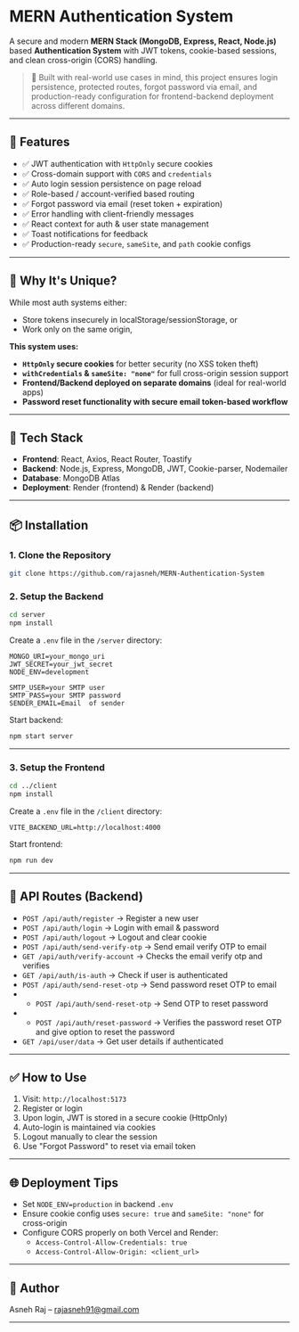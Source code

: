 # MERN Authentication System

A secure and modern **MERN Stack (MongoDB, Express, React, Node.js)** based **Authentication System** with JWT tokens, cookie-based sessions, and clean cross-origin (CORS) handling.

> 🔐 Built with real-world use cases in mind, this project ensures login persistence, protected routes, forgot password via email, and production-ready configuration for frontend-backend deployment across different domains.

---

## 🌟 Features

- ✅ JWT authentication with `HttpOnly` secure cookies  
- ✅ Cross-domain support with `CORS` and `credentials`  
- ✅ Auto login session persistence on page reload  
- ✅ Role-based / account-verified based routing  
- ✅ Forgot password via email (reset token + expiration)  
- ✅ Error handling with client-friendly messages  
- ✅ React context for auth & user state management  
- ✅ Toast notifications for feedback  
- ✅ Production-ready `secure`, `sameSite`, and `path` cookie configs  

---

## 🚀 Why It's Unique?

While most auth systems either:
- Store tokens insecurely in localStorage/sessionStorage, or  
- Work only on the same origin,  

**This system uses:**
- **`HttpOnly` secure cookies** for better security (no XSS token theft)  
- **`withCredentials` & `sameSite: "none"`** for full cross-origin session support  
- **Frontend/Backend deployed on separate domains** (ideal for real-world apps)  
- **Password reset functionality with secure email token-based workflow**

---

## 🧠 Tech Stack

- **Frontend**: React, Axios, React Router, Toastify  
- **Backend**: Node.js, Express, MongoDB, JWT, Cookie-parser, Nodemailer  
- **Database**: MongoDB Atlas  
- **Deployment**: Render (frontend) & Render (backend)  

---

## 📦 Installation

### 1. Clone the Repository

```bash
git clone https://github.com/rajasneh/MERN-Authentication-System
```

### 2. Setup the Backend

```bash
cd server
npm install
```

Create a `.env` file in the `/server` directory:

```
MONGO_URI=your_mongo_uri
JWT_SECRET=your_jwt_secret
NODE_ENV=development

SMTP_USER=your SMTP user
SMTP_PASS=your SMTP password
SENDER_EMAIL=Email  of sender

```

Start backend:

```bash
npm start server
```

---

### 3. Setup the Frontend

```bash
cd ../client
npm install
```

Create a `.env` file in the `/client` directory:

```
VITE_BACKEND_URL=http://localhost:4000
```

Start frontend:

```bash
npm run dev
```

---

## 🧪 API Routes (Backend)

- `POST /api/auth/register` → Register a new user  
- `POST /api/auth/login` → Login with email & password
- `POST /api/auth/logout` → Logout and clear cookie
- `POST /api/auth/send-verify-otp` → Send email verify OTP to email
- `GET /api/auth/verify-account` → Checks the email verify otp and verifies
- `GET /api/auth/is-auth` → Check if user is authenticated  
- `POST /api/auth/send-reset-otp` → Send password reset OTP to email
- - `POST /api/auth/send-reset-otp` → Send OTP to reset password
- - `POST /api/auth/reset-password` → Verifies the password reset OTP and give option to reset the password   
- `GET /api/user/data` → Get user details if authenticated  

---

## ✅ How to Use

1. Visit: `http://localhost:5173`  
2. Register or login  
3. Upon login, JWT is stored in a secure cookie (HttpOnly)  
4. Auto-login is maintained via cookies  
5. Logout manually to clear the session  
6. Use "Forgot Password" to reset via email token  

---

## 🌐 Deployment Tips

- Set `NODE_ENV=production` in backend `.env`  
- Ensure cookie config uses `secure: true` and `sameSite: "none"` for cross-origin  
- Configure CORS properly on both Vercel and Render:  
  - `Access-Control-Allow-Credentials: true`  
  - `Access-Control-Allow-Origin: <client_url>`  

---

## 🙌 Author

Asneh Raj – [rajasneh91@gmail.com](mailto:rajasneh91@gmail.com)

---
